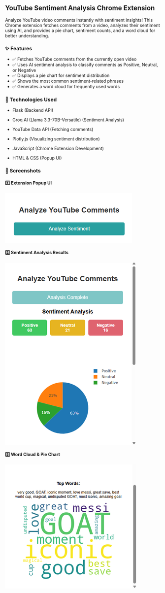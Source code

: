 ## YouTube Sentiment Analysis Chrome Extension

Analyze YouTube video comments instantly with sentiment insights! This Chrome extension fetches comments from a video, analyzes their sentiment using AI, and provides a pie chart, sentiment counts, and a word cloud for better understanding.

### ✨ Features

- ✅ Fetches YouTube comments from the currently open video
- ✅ Uses AI sentiment analysis to classify comments as Positive, Neutral, or Negative
- ✅ Displays a pie chart for sentiment distribution
- ✅ Shows the most common sentiment-related phrases
- ✅ Generates a word cloud for frequently used words

### 🚀 Technologies Used

- Flask (Backend API)

- Groq AI (Llama 3.3-70B-Versatile) (Sentiment Analysis)

- YouTube Data API (Fetching comments)

- Plotly.js (Visualizing sentiment distribution)

- JavaScript (Chrome Extension Development)

- HTML & CSS (Popup UI)

### 📸 Screenshots  

#### **1️⃣ Extension Popup UI**
![Popup UI](screenshots/img1.png)

#### **2️⃣ Sentiment Analysis Results**
![Sentiment Results](screenshots/img2.png)

#### **3️⃣ Word Cloud & Pie Chart**
![Word Cloud & Pie Chart](screenshots/img3.png)
